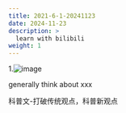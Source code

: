 ```yaml
---
title: 2021-6-1-20241123
date: 2024-11-23
description: >
  learn with bilibili
weight: 1
---
```





1.![image](https://github.com/user-attachments/assets/f048ea46-2ea2-4116-b42b-90e6dfa58c91)

generally think about xxx

科普文-打破传统观点，科普新观点

